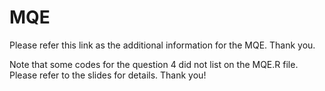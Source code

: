 # MQE
Please refer this link as the additional information for the MQE. Thank you. 

Note that some codes for the question 4 did not list on the MQE.R file. Please refer to the slides for details. Thank you!
